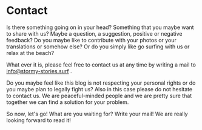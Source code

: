 # Contact

Is there something going on in your head? Something that you maybe want to share with us?
Maybe a question, a suggestion, positive or negative feedback? Do you maybe like to contribute with your photos or your translations or somehow else? Or do you simply like go surfing with us or relax at the beach?

What ever it is, please feel free to contact us at any time by writing a mail to info@stormy-stories.surf .

Do you maybe feel like this blog is not respecting your personal rights or do you maybe plan to legally fight us? Also in this case please do not hesitate to contact us. We are peaceful-minded people and we are pretty sure that together we can find a solution for your problem.

So now, let's go! What are you waiting for? Write your mail! We are really looking forward to read it!
